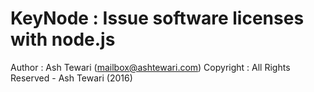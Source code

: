 KeyNode : Issue software licenses with node.js
=========================================================

Author : Ash Tewari (mailbox@ashtewari.com)
Copyright : All Rights Reserved - Ash Tewari (2016)
